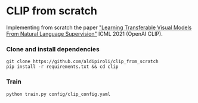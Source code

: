 # CLIP from scratch
Implementing from scratch the paper ["Learning Transferable Visual Models From Natural Language Supervision"](https://arxiv.org/abs/2103.00020) ICML 2021 (OpenAI CLIP).

### Clone and install dependencies
``` 
git clone https://github.com/aldipiroli/clip_from_scratch
pip install -r requirements.txt && cd clip
``` 
### Train 
``` 
python train.py config/clip_config.yaml
```